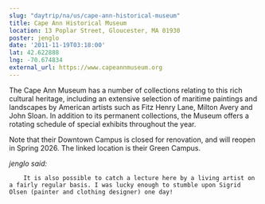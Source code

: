 ```yaml
---
slug: "daytrip/na/us/cape-ann-historical-museum"
title: Cape Ann Historical Museum
location: 13 Poplar Street, Gloucester, MA 01930
poster: jenglo
date: '2011-11-19T03:18:00'
lat: 42.622888
lng: -70.674834
external_url: https://www.capeannmuseum.org
---
```

The Cape Ann Museum has a number of collections relating to this rich cultural heritage, including an extensive selection of maritime paintings and landscapes by American artists such as Fitz Henry Lane, Milton Avery and John Sloan. In addition to its permanent collections, the Museum offers a rotating schedule of special exhibits throughout the year.

Note that their Downtown Campus is closed for renovation, and will reopen in Spring 2026. The linked location is their Green Campus.

<em>jenglo said:</em>

        It is also possible to catch a lecture here by a living artist on a fairly regular basis. I was lucky enough to stumble upon Sigrid Olsen (painter and clothing designer) one day!
